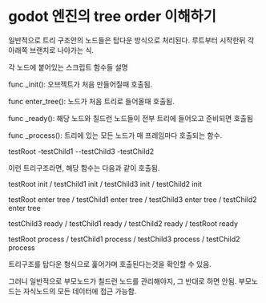 # godot 엔진의 tree order 이해하기

일반적으로 트리 구조안의 노드들은 탑다운 방식으로 처리된다. 루트부터 시작한뒤 각 아래쪽 브랜치로 나아가는 식.

각 노드에 붙어있는 스크립트 함수들 설명

func _init(): 오브젝트가 처음 만들어질때 호출됨.

func enter_tree(): 노드가 처음 트리로 들어올때 호출됨. 

func _ready(): 해당 노드와 칠드런 노드들이 전부 트리에 들어오고 준비되면 호출됨

func _process(): 트리에 있는 모든 노드가 매 프레임마다 호출되는 함수.

testRoot
-testChild1
--testChild3
-testChild2

이런 트리구조라면, 해당 함수는 다음과 같이 호출됨.

testRoot init / testChild1 init / testChild3 init / testChild2 init

testRoot enter tree / testChild1 enter tree / testChild3 enter tree / testChild2 enter tree

testChild3 ready / testChild1 ready / testChild2 ready / testRoot ready

testRoot process / testChild1 process / testChild3 process / testChild2 process

트리구조를 탑다운 형식으로 훑어가며 호출된다는것을 확인할 수 있음.

그러니 일반적으로 부모노드가 칠드런 노드를 관리해야지, 그 반대로 하면 안됨. 부모노드는 자식노드의 모든 데이터에 접근 가능함. 

